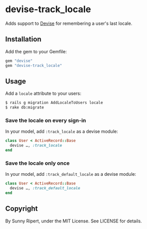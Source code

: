 devise-track_locale
===================

Adds support to [Devise](http://github.com/plataformatec/devise) for
remembering a user's last locale.

Installation
-----------

Add the gem to your Gemfile:

```rb
gem "devise"
gem "devise-track_locale"
```

Usage
-----

Add a `locale` attribute to your users:

```sh
$ rails g migration AddLocaleToUsers locale
$ rake db:migrate
```

### Save the locale on every sign-in

In your model, add `:track_locale` as a devise module:

```rb
class User < ActiveRecord::Base
  devise …, :track_locale
end
```

### Save the locale only once

In your model, add `:track_default_locale` as a devise module:

```rb
class User < ActiveRecord::Base
  devise …, :track_default_locale
end
```

Copyright
---------

By Sunny Ripert, under the MIT License. See LICENSE for details.
